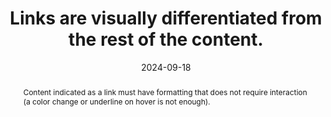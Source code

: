 ---
N: '135'
Rubrique: Liens
title: Links are visually differentiated from the rest of the content.
abstract: Content indicated as a link must have formatting that does not require interaction (a color change or underline on hover is not enough).
categories: ["Links"]
agrege: O4135-E043
opquast: '4 135'
indiceebook: '43'
description: "Rule n° 043"
before: "042"
weight: "043"
after: "044"
actif: '1'
layout: rules
date: 2024-09-18
tags: ["", ""]
objectif: ["Allow links to be easily identified throughout the text.", "Improve the visibility and affordance of links.", "Improve the accessibility of content to people with disabilities"]
Meo: ["Hyperlinks can be differentiated using the CSS properties of text color, background color, underline, bold, borders, font, etc."]
Controle: ["In each content file:
<ul>
<li>Identify the links present throughout the text;</li>
<li>Check that these links are visually different from the rest of the text in which they are placed.</li>
<li>Check that links differentiated by color have a minimum contrast ratio of 3 with the surrounding text and that they are identifiable when hovering over or taking keyboard focus.</li></ul>"]
epubcheck: 
ace: 
Source: ["Opquast"]
Referentiel: [""]
Steps: ["", ""]
---